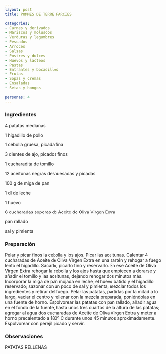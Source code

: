 ```yaml
---
layout: post
title: POMMES DE TERRE FARCIES

categories:
- Carnes y derivados
- Mariscos y moluscos
- Verduras y legumbres
- Pescados
- Arroces
- Salsas
- Postres y dulces
- Huevos y lacteos
- Pastas
- Entrantes y bocadillos
- Frutas
- Sopas y cremas
- Ensaladas
- Setas y hongos
 
personas: 4 
---
```


<h3>Ingredientes</h3>
4 patatas medianas

1 higadillo de pollo

1 cebolla gruesa, picada fina

3 dientes de ajo, picados finos

1 cucharadita de tomillo

12 aceitunas negras deshuesadas y picadas

100 g de miga de pan

1 dl de leche

1 huevo

6 cucharadas soperas de Aceite de Oliva Virgen Extra

pan rallado

sal y pimienta

<h3>Preparación</h3>
Pelar y picar finos la cebolla y los ajos. Picar las aceitunas. Calentar 4 cucharadas de Aceite de Oliva Virgen Extra en una sartén y rehogar a fuego lento el higadillo. Sacarlo, picarlo fino y reservarlo. En ese Aceite de Oliva Virgen Extra rehogar la cebolla y los ajos hasta que empiecen a dorarse y añadir el tomillo y las aceitunas, dejando rehogar dos minutos más. Incorporar la miga de pan mojada en leche, el huevo batido y el higadillo reservado; sazonar con un poco de sal y pimienta, mezclar todos los ingredientes y retirar del fuego. Pelar las patatas, partirlas por la mitad a lo largo, vaciar el centro y rellenar con la mezcla preparada, poniéndolas en una fuente de horno. Espolvorear las patatas con pan rallado, añadir agua en el fondo de la fuente, hasta unos tres cuartos de la altura de las patatas; agregar al agua dos cucharadas de Aceite de Oliva Virgen Extra y meter a horno precalentado a 180&ordm; C durante unos 45 minutos aproximadamente. Espolvorear con perejil picado y servir.

<h3>Observaciones</h3>
PATATAS RELLENAS

